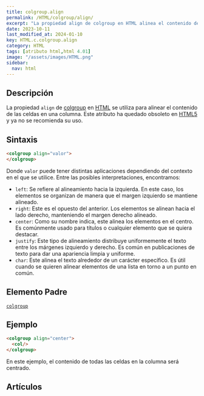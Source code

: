 ```yaml
---
title: colgroup.align
permalink: /HTML/colgroup/align/
excerpt: "La propiedad align de colgroup en HTML alinea el contenido de las celdas en una columna. Obsoleto en HTML5."
date: 2023-10-11
last_modified_at: 2024-01-10
key: HTML.c.colgroup.align
category: HTML
tags: [atributo html,html 4.01]
image: "/assets/images/HTML.png"
sidebar:
  nav: html
---
```


## Descripción


La propiedad `align` de [colgroup](https://www.w3api.com/HTML/colgroup/) en [HTML](https://www.manualweb.net/html/) se utiliza para alinear el contenido de las celdas en una columna. Este atributo ha quedado obsoleto en [HTML5](https://www.manualweb.net/html5/) y ya no se recomienda su uso.


## Sintaxis


```html
<colgroup align="valor">
</colgroup>

```


Donde `valor` puede tener distintas aplicaciones dependiendo del contexto en el que se utilice. Entre las posibles interpretaciones, encontramos:

- `left`: Se refiere al alineamiento hacia la izquierda. En este caso, los elementos se organizan de manera que el margen izquierdo se mantiene alineado.
- `right`: Este es el opuesto del anterior. Los elementos se alinean hacia el lado derecho, manteniendo el margen derecho alineado.
- `center`: Como su nombre indica, este alinea los elementos en el centro. Es comúnmente usado para títulos o cualquier elemento que se quiera destacar.
- `justify`: Este tipo de alineamiento distribuye uniformemente el texto entre los márgenes izquierdo y derecho. Es común en publicaciones de texto para dar una apariencia limpia y uniforme.
- `char`: Este alinea el texto alrededor de un carácter específico. Es útil cuando se quieren alinear elementos de una lista en torno a un punto en común.

## Elemento Padre


[`colgroup`](https://www.w3api.com/HTML/colgroup/)


## Ejemplo


```html
<colgroup align="center">
  <col/>
</colgroup>

```


En este ejemplo, el contenido de todas las celdas en la columna será centrado.


## Artículos

